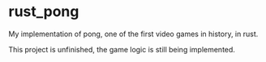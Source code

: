 # rust_pong
My implementation of pong, one of the first video games in history, in rust.

This project is unfinished, the game logic is still being implemented.
